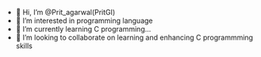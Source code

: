 - 👋 Hi, I’m @Prit_agarwal(PritGI)
- 👀 I’m interested in programming language
- 🌱 I’m currently learning C programming...
- 💞️ I’m looking to collaborate on learning and enhancing C programmming skills


<!---
PritGI/PritGI is a ✨ special ✨ repository because its `README.md` (this file) appears on your GitHub profile.
You can click the Preview link to take a look at your changes.
--->
